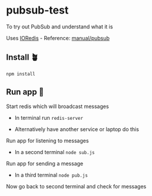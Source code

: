 # pubsub-test

To try out PubSub and understand what it is

Uses [IORedis](https://www.npmjs.com/package//ioredis) - Reference: [manual/pubsub](https://redis.io/docs/manual/pubsub/)

## Install 🪴

`npm install`

## Run app 🚀

Start redis which will broadcast messages

- In terminal run `redis-server`

- Alternatively have another service or laptop do this

Run app for listening to messages

- In a second terminal `node sub.js`

Run app for sending a message

- In a third terminal `node pub.js`

Now go back to second terminal and check for messages

